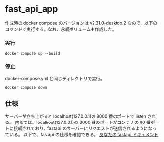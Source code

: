 # fast_api_app

作成時の docker compose のバージョンは v2.31.0-desktop.2 なので、以下のコマンドで実行する。なお、永続ボリュームも作成した。

### 実行

```batch
docker compose up --build
```

### 停止

docker-compose.yml と同じディレクトリで実行。

```batch
docker compose down
```

## 仕様

サーバーが立ち上がると localhost(127.0.0.1)の 8000 番のポートで listen される。
内部では、localhost(127.0.0.1)の 8000 番のポートがコンテナの 80 番ポートに接続されており、fastapi のサーバーにリクエストが送信されるようになっている。
以下で、fastapi の仕様を確認できる。
[あなたの fastapi ドキュメント](localhost:8000/docs)
